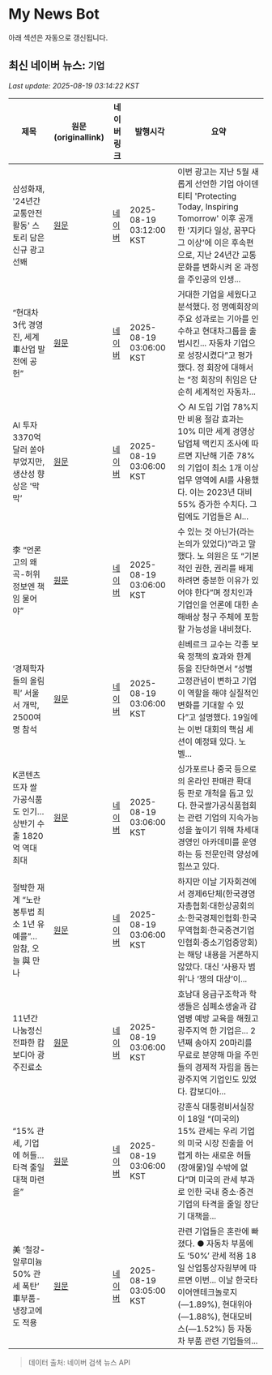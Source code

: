 # My News Bot

아래 섹션은 자동으로 갱신됩니다.

<!-- NEWS:START -->
## 최신 네이버 뉴스: `기업`
_Last update: 2025-08-19 03:14:22 KST_

| 제목 | 원문(originallink) | 네이버 링크 | 발행시각 | 요약 |
|---|---|---|---|---|
| 삼성화재, '24년간 교통안전 활동' 스토리 담은 신규 광고 선봬 | [원문](https://www.apnews.kr/news/articleView.html?idxno=3038654) | [네이버](https://www.apnews.kr/news/articleView.html?idxno=3038654) | 2025-08-19 03:12:00 KST | 이번 광고는 지난 5월 새롭게 선언한 기업 아이덴티티 'Protecting Today, Inspiring Tomorrow' 이후 공개한 '지키다 일상, 꿈꾸다 그 이상'에 이은 후속편으로, 지난 24년간 교통문화를 변화시켜 온 과정을 주인공의 인생... |
| “현대차 3代 경영진, 세계 車산업 발전에 공헌” | [원문](https://www.donga.com/news/People/article/all/20250819/132208178/2) | [네이버](https://n.news.naver.com/mnews/article/020/0003655005?sid=102) | 2025-08-19 03:06:00 KST | 거대한 기업을 세웠다고 분석했다. 정 명예회장의 주요 성과로는 기아를 인수하고 현대차그룹을 출범시킨... 자동차 기업으로 성장시켰다”고 평가했다. 정 회장에 대해서는 “정 회장의 취임은 단순히 세계적인 자동차... |
| AI 투자 3370억 달러 쏟아부었지만, 생산성 향상은 '막막’ | [원문](http://www.g-enews.com/ko-kr/news/article/news_all/202508181744377284fbbec65dfb_1/article.html) | [네이버](http://www.g-enews.com/ko-kr/news/article/news_all/202508181744377284fbbec65dfb_1/article.html) | 2025-08-19 03:06:00 KST | ◇ AI 도입 기업 78%지만 비용 절감 효과는 10% 미만 세계 경영상담업체 맥킨지 조사에 따르면 지난해 기준 78%의 기업이 최소 1개 이상 업무 영역에 AI를 사용했다. 이는 2023년 대비 55% 증가한 수치다. 그럼에도 기업들은 AI... |
| 李 “언론 고의 왜곡-허위정보엔 책임 물어야” | [원문](https://www.donga.com/news/Politics/article/all/20250819/132208096/2) | [네이버](https://n.news.naver.com/mnews/article/020/0003655014?sid=100) | 2025-08-19 03:06:00 KST | 수 있는 것 아닌가(라는 논의가 있었다)”라고 말했다. 노 의원은 또 “기본적인 권한, 권리를 배제하려면 충분한 이유가 있어야 한다”며 정치인과 기업인을 언론에 대한 손해배상 청구 주체에 포함할 가능성을 내비쳤다. |
| ‘경제학자들의 올림픽’ 서울서 개막, 2500여명 참석 | [원문](https://www.donga.com/news/People/article/all/20250819/132208182/2) | [네이버](https://n.news.naver.com/mnews/article/020/0003655004?sid=102) | 2025-08-19 03:06:00 KST | 쇤베르크 교수는 각종 보육 정책의 효과와 한계 등을 진단하면서 “성별 고정관념이 변하고 기업이 역할을 해야 실질적인 변화를 기대할 수 있다”고 설명했다. 19일에는 이번 대회의 핵심 세션이 예정돼 있다. 노벨... |
| K콘텐츠 뜨자 쌀 가공식품도 인기… 상반기 수출 1820억 역대 최대 | [원문](https://www.donga.com/news/Economy/article/all/20250819/132208125/2) | [네이버](https://n.news.naver.com/mnews/article/020/0003655009?sid=101) | 2025-08-19 03:06:00 KST | 싱가포르나 중국 등으로의 온라인 판매관 확대 등 판로 개척을 돕고 있다. 한국쌀가공식품협회는 관련 기업의 지속가능성을 높이기 위해 차세대 경영인 아카데미를 운영하는 등 전문인력 양성에 힘쓰고 있다. |
| 절박한 재계 “노란봉투법 최소 1년 유예를”… 암참, 오늘 與 만나 | [원문](https://www.donga.com/news/Economy/article/all/20250819/132208056/2) | [네이버](https://n.news.naver.com/mnews/article/020/0003655019?sid=101) | 2025-08-19 03:06:00 KST | 하지만 이날 기자회견에서 경제6단체(한국경영자총협회·대한상공회의소·한국경제인협회·한국무역협회·한국중견기업인협회·중소기업중앙회)는 해당 내용을 거론하지 않았다. 대신 ‘사용자 범위’나 ‘쟁의 대상’이... |
| 11년간 나눔정신 전파한 캄보디아 광주진료소 | [원문](http://www.kwangju.co.kr/article.php?aid=1755529200788177074) | [네이버](http://www.kwangju.co.kr/article.php?aid=1755529200788177074) | 2025-08-19 03:06:00 KST | 호남대 응급구조학과 학생들은 심폐소생술과 감염병 예방 교육을 해줬고 광주지역 한 기업은... 2년째 송아지 20마리를 무료로 분양해 마을 주민들의 경제적 자립을 돕는 광주지역 기업인도 있었다. 캄보디아... |
| “15% 관세, 기업에 허들… 타격 줄일 대책 마련을” | [원문](https://www.donga.com/news/Politics/article/all/20250819/132208052/2) | [네이버](https://n.news.naver.com/mnews/article/020/0003655021?sid=100) | 2025-08-19 03:06:00 KST | 강훈식 대통령비서실장이 18일 “(미국의) 15% 관세는 우리 기업의 미국 시장 진출을 어렵게 하는 새로운 허들(장애물)일 수밖에 없다”며 미국의 관세 부과로 인한 국내 중소·중견 기업의 타격을 줄일 장단기 대책을... |
| 美 ‘철강-알루미늄 50% 관세 폭탄’ 車부품-냉장고에도 적용 | [원문](https://www.donga.com/news/Economy/article/all/20250819/132208354/2) | [네이버](https://n.news.naver.com/mnews/article/020/0003655001?sid=101) | 2025-08-19 03:05:00 KST | 관련 기업들은 혼란에 빠졌다. ● 자동차 부품에도 ‘50%’ 관세 적용 18일 산업통상자원부에 따르면 이번... 이날 한국타이어앤테크놀로지(―1.89%), 현대위아(―1.88%), 현대모비스(―1.52%) 등 자동차 부품 관련 기업들의... |

> 데이터 출처: 네이버 검색 뉴스 API
<!-- NEWS:END -->
